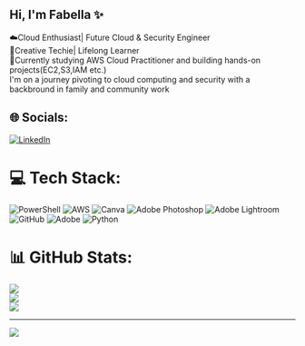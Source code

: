## Hi, I'm Fabella ✨


☁️Cloud Enthusiast| Future Cloud & Security Engineer<br/>
🎨Creative Techie| Lifelong Learner<br/>
🧠Currently studying AWS Cloud Practitioner and building hands-on projects(EC2,S3,IAM etc.)<br/>
I'm on a journey pivoting to cloud computing and security with a backbround in family and community work</br>





## 🌐 Socials:
[![LinkedIn](https://img.shields.io/badge/LinkedIn-%230077B5.svg?logo=linkedin&logoColor=white)](https://www.linkedin.com/in/fabella-terry-884274169/) 

# 💻 Tech Stack:
![PowerShell](https://img.shields.io/badge/PowerShell-%235391FE.svg?style=for-the-badge&logo=powershell&logoColor=white) ![AWS](https://img.shields.io/badge/AWS-%23FF9900.svg?style=for-the-badge&logo=amazon-aws&logoColor=white) ![Canva](https://img.shields.io/badge/Canva-%2300C4CC.svg?style=for-the-badge&logo=Canva&logoColor=white) ![Adobe Photoshop](https://img.shields.io/badge/adobe%20photoshop-%2331A8FF.svg?style=for-the-badge&logo=adobe%20photoshop&logoColor=white) ![Adobe Lightroom](https://img.shields.io/badge/Adobe%20Lightroom-31A8FF.svg?style=for-the-badge&logo=Adobe%20Lightroom&logoColor=white) ![GitHub](https://img.shields.io/badge/github-%23121011.svg?style=for-the-badge&logo=github&logoColor=white) ![Adobe](https://img.shields.io/badge/adobe-%23FF0000.svg?style=for-the-badge&logo=adobe&logoColor=white) ![Python](https://img.shields.io/badge/python-3670A0?style=for-the-badge&logo=python&logoColor=ffdd54)
# 📊 GitHub Stats:
![](https://github-readme-stats.vercel.app/api?username=FabCloudTech&theme=merko&hide_border=false&include_all_commits=false&count_private=false)<br/>
![](https://nirzak-streak-stats.vercel.app/?user=FabCloudTech&theme=merko&hide_border=false)<br/>
![](https://github-readme-stats.vercel.app/api/top-langs/?username=FabCloudTech&theme=merko&hide_border=false&include_all_commits=false&count_private=false&layout=compact)

---
[![](https://visitcount.itsvg.in/api?id=FabCloudTech&icon=0&color=0)](https://visitcount.itsvg.in)

<!-- Proudly created with GPRM ( https://gprm.itsvg.in ) -->
